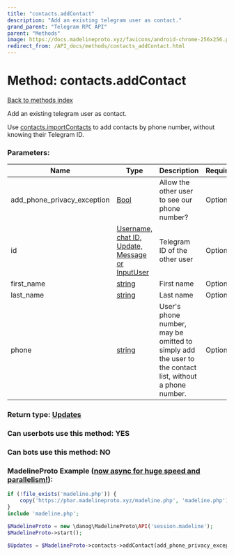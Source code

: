 ```yaml
---
title: "contacts.addContact"
description: "Add an existing telegram user as contact."
grand_parent: "Telegram RPC API"
parent: "Methods"
image: https://docs.madelineproto.xyz/favicons/android-chrome-256x256.png
redirect_from: /API_docs/methods/contacts_addContact.html
---
```

# Method: contacts.addContact
[Back to methods index](index.html)



Add an existing telegram user as contact.

Use [contacts.importContacts](../methods/contacts.importContacts.html) to add contacts by phone number, without knowing their Telegram ID.

### Parameters:

| Name     |    Type       | Description | Required |
|----------|---------------|-------------|----------|
|add\_phone\_privacy\_exception|[Bool](/API_docs/types/Bool.html) | Allow the other user to see our phone number? | Optional|
|id|[Username, chat ID, Update, Message or InputUser](/API_docs/types/InputUser.html) | Telegram ID of the other user | Optional|
|first\_name|[string](/API_docs/types/string.html) | First name | Optional|
|last\_name|[string](/API_docs/types/string.html) | Last name | Optional|
|phone|[string](/API_docs/types/string.html) | User's phone number, may be omitted to simply add the user to the contact list, without a phone number. | Optional|


### Return type: [Updates](/API_docs/types/Updates.html)

### Can userbots use this method: **YES**

### Can bots use this method: **NO**


### MadelineProto Example ([now async for huge speed and parallelism!](https://docs.madelineproto.xyz/docs/ASYNC.html)):


```php
if (!file_exists('madeline.php')) {
    copy('https://phar.madelineproto.xyz/madeline.php', 'madeline.php');
}
include 'madeline.php';

$MadelineProto = new \danog\MadelineProto\API('session.madeline');
$MadelineProto->start();

$Updates = $MadelineProto->contacts->addContact(add_phone_privacy_exception: $Bool, id: $InputUser, first_name: 'string', last_name: 'string', phone: 'string', );
```

